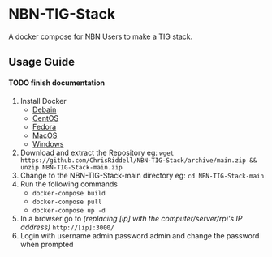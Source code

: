 # NBN-TIG-Stack
A docker compose for NBN Users to make a TIG stack.

## Usage Guide

#### TODO finish documentation

1. Install Docker
   - [Debain](https://docs.docker.com/engine/install/debian/)
   - [CentOS](https://docs.docker.com/engine/install/centos/)
   - [Fedora](https://docs.docker.com/engine/install/fedora/)
   - [MacOS](https://docs.docker.com/docker-for-mac/install/)
   - [Windows](https://docs.docker.com/docker-for-windows/install/)
2. Download and extract the Repository eg: `wget https://github.com/ChrisRiddell/NBN-TIG-Stack/archive/main.zip && unzip NBN-TIG-Stack-main.zip`
3. Change to the NBN-TIG-Stack-main directory eg: `cd NBN-TIG-Stack-main`
4. Run the following commands
   - `docker-compose build`
   - `docker-compose pull`
   - `docker-compose up -d`
5. In a browser go to *(replacing [ip] with the computer/server/rpi's IP address)* `http://[ip]:3000/`
6. Login with username admin password admin and change the password when prompted
